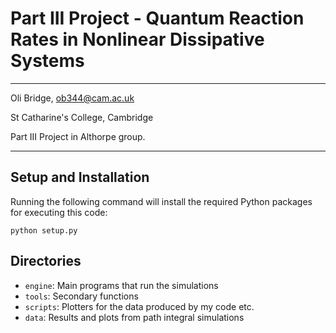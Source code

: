 # Part III Project - Quantum Reaction Rates in Nonlinear Dissipative Systems
---

Oli Bridge, <ob344@cam.ac.uk>

St Catharine's College, Cambridge

Part III Project in Althorpe group.

---

## Setup and Installation
Running the following command will install the required Python packages for executing this code:
```
python setup.py
```

## Directories

- `engine`: Main programs that run the simulations
- `tools`: Secondary functions
- `scripts`: Plotters for the data produced by my code etc.
- `data`: Results and plots from path integral simulations


